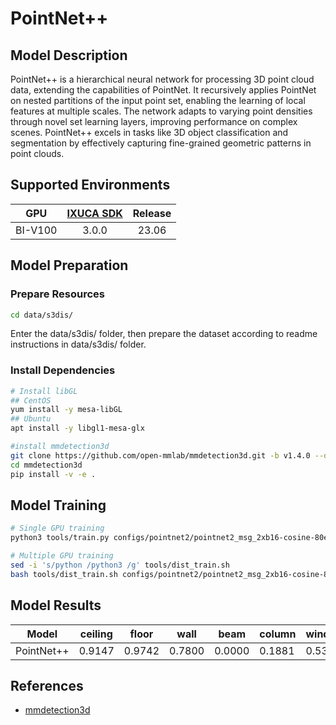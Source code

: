 # PointNet++

## Model Description

PointNet++ is a hierarchical neural network for processing 3D point cloud data, extending the capabilities of PointNet.
It recursively applies PointNet on nested partitions of the input point set, enabling the learning of local features at
multiple scales. The network adapts to varying point densities through novel set learning layers, improving performance
on complex scenes. PointNet++ excels in tasks like 3D object classification and segmentation by effectively capturing
fine-grained geometric patterns in point clouds.

## Supported Environments

| GPU    | [IXUCA SDK](https://gitee.com/deep-spark/deepspark#%E5%A4%A9%E6%95%B0%E6%99%BA%E7%AE%97%E8%BD%AF%E4%BB%B6%E6%A0%88-ixuca) | Release |
| :----: | :----: | :----: |
| BI-V100 | 3.0.0     |  23.06  |

## Model Preparation

### Prepare Resources

```bash
cd data/s3dis/
```

Enter the data/s3dis/ folder, then prepare the dataset according to readme instructions in data/s3dis/ folder.

### Install Dependencies

```bash
# Install libGL
## CentOS
yum install -y mesa-libGL
## Ubuntu
apt install -y libgl1-mesa-glx

#install mmdetection3d
git clone https://github.com/open-mmlab/mmdetection3d.git -b v1.4.0 --depth=1
cd mmdetection3d
pip install -v -e .
```

## Model Training

```bash
# Single GPU training
python3 tools/train.py configs/pointnet2/pointnet2_msg_2xb16-cosine-80e_s3dis-seg.py

# Multiple GPU training
sed -i 's/python /python3 /g' tools/dist_train.sh
bash tools/dist_train.sh configs/pointnet2/pointnet2_msg_2xb16-cosine-80e_s3dis-seg.py 8
```

## Model Results

| Model      | ceiling | floor  | wall   | beam   | column | window | door   | table  | chair  | sofa   | bookcase | board  | clutter | miou   | acc    | acc_cls |
|------------|---------|--------|--------|--------|--------|--------|--------|--------|--------|--------|----------|--------|---------|--------|--------|---------|
| PointNet++ | 0.9147  | 0.9742 | 0.7800 | 0.0000 | 0.1881 | 0.5361 | 0.2265 | 0.6922 | 0.8249 | 0.3303 | 0.6585   | 0.5422 | 0.4607  | 0.5483 | 0.8490 | 0.6168  |

## References

- [mmdetection3d](https://github.com/open-mmlab/mmdetection3d/tree/v1.4.0)
